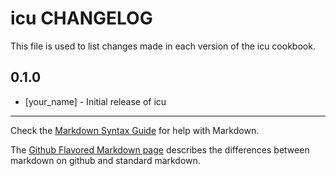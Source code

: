 icu CHANGELOG
=============

This file is used to list changes made in each version of the icu cookbook.

0.1.0
-----
- [your_name] - Initial release of icu

- - -
Check the [Markdown Syntax Guide](http://daringfireball.net/projects/markdown/syntax) for help with Markdown.

The [Github Flavored Markdown page](http://github.github.com/github-flavored-markdown/) describes the differences between markdown on github and standard markdown.
